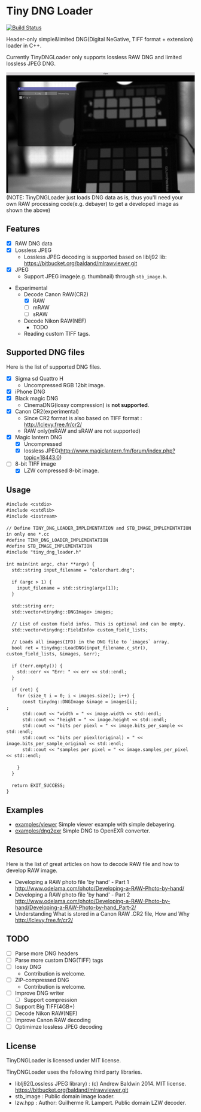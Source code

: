 # Tiny DNG Loader

[![Build Status](https://travis-ci.org/syoyo/tinydngloader.svg?branch=master)](https://travis-ci.org/syoyo/tinydngloader)

Header-only simple&limited DNG(Digital NeGative, TIFF format + extension) loader in C++.

Currently TinyDNGLoader only supports lossless RAW DNG and limited lossless JPEG DNG.

![](images/tinydngloader_viewer.png)
(NOTE: TinyDNGLoader just loads DNG data as is, thus you'll need your own RAW processing code(e.g. debayer) to get a developed image as shown the above)

## Features

* [x] RAW DNG data
* [x] Lossless JPEG
  * Lossless JPEG decoding is supported based on liblj92 lib: https://bitbucket.org/baldand/mlrawviewer.git
* [x] JPEG
  * Support JPEG image(e.g. thumbnail) through `stb_image.h`.
* Experimental
  * Decode Canon RAW(CR2)
    * [x] RAW
    * [ ] mRAW
    * [ ] sRAW
  * Decode Nikon RAW(NEF)
    * TODO
  * Reading custom TIFF tags.

## Supported DNG files

Here is the list of supported DNG files.

* [x] Sigma sd Quattro H 
  * Uncompressed RGB 12bit image.
* [x] iPhone DNG
* [x] Black magic DNG
  * CinemaDNG(lossy compression) is **not supported**.
* [x] Canon CR2(experimental)
  * Since CR2 format is also based on TIFF format : http://lclevy.free.fr/cr2/
  * RAW only(mRAW and sRAW are not supported)
* [x] Magic lantern DNG
  * [x] Uncompressed
  * [x] lossless JPEG(http://www.magiclantern.fm/forum/index.php?topic=18443.0)
* [ ] 8-bit TIFF image
  * [x] LZW compressed 8-bit image.

## Usage

```
#include <cstdio>
#include <cstdlib>
#include <iostream>

// Define TINY_DNG_LOADER_IMPLEMENTATION and STB_IMAGE_IMPLEMENTATION in only one *.cc
#define TINY_DNG_LOADER_IMPLEMENTATION
#define STB_IMAGE_IMPLEMENTATION
#include "tiny_dng_loader.h"

int main(int argc, char **argv) {
  std::string input_filename = "colorchart.dng";

  if (argc > 1) {
    input_filename = std::string(argv[1]);
  }

  std::string err;
  std::vector<tinydng::DNGImage> images;

  // List of custom field infos. This is optional and can be empty.
  std::vector<tinydng::FieldInfo> custom_field_lists;

  // Loads all images(IFD) in the DNG file to `images` array.
  bool ret = tinydng::LoadDNG(input_filename.c_str(), custom_field_lists, &images, &err);

  if (!err.empty()) {
    std::cerr << "Err: " << err << std::endl;
  }

  if (ret) {
    for (size_t i = 0; i < images.size(); i++) {
      const tinydng::DNGImage &image = images[i];
;
      std::cout << "width = " << image.width << std::endl;
      std::cout << "height = " << image.height << std::endl;
      std::cout << "bits per piexl = " << image.bits_per_sample << std::endl;
      std::cout << "bits per piexl(original) = " << image.bits_per_sample_original << std::endl;
      std::cout << "samples per pixel = " << image.samples_per_pixel << std::endl;

    }
  }

  return EXIT_SUCCESS;
}

```

## Examples

* [examples/viewer](examples/viewer) Simple viewer example with simple debayering.
* [examples/dng2exr](examples/dng2exr) Simple DNG to OpenEXR converter.


## Resource

Here is the list of great articles on how to decode RAW file and how to develop RAW image.

* Developing a RAW photo file 'by hand' - Part 1 http://www.odelama.com/photo/Developing-a-RAW-Photo-by-hand/
* Developing a RAW photo file 'by hand' - Part 2 http://www.odelama.com/photo/Developing-a-RAW-Photo-by-hand/Developing-a-RAW-Photo-by-hand_Part-2/
* Understanding What is stored in a Canon RAW .CR2 file, How and Why http://lclevy.free.fr/cr2/

## TODO

* [ ] Parse more DNG headers
* [ ] Parse more custom DNG(TIFF) tags
* [ ] lossy DNG
  * Contribution is welcome.
* [ ] ZIP-compressed DNG
  * Contribution is welcome.
* [ ] Improve DNG writer
  * [ ] Support compression
* [ ] Support Big TIFF(4GB+)
* [ ] Decode Nikon RAW(NEF)
* [ ] Improve Canon RAW decoding
* [ ] Optimimze lossless JPEG decoding

## License

TinyDNGLoader is licensed under MIT license.

TinyDNGLoader uses the following third party libraries.

* liblj92(Lossless JPEG library) : (c) Andrew Baldwin 2014. MIT license.  https://bitbucket.org/baldand/mlrawviewer.git
* stb_image : Public domain image loader.
* lzw.hpp : Author: Guilherme R. Lampert. Public domain LZW decoder.

